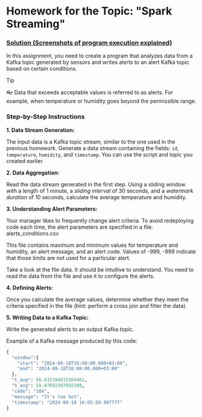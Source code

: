 # Homework for the Topic: "Spark Streaming"

### [Solution (Screenshots of program execution explained)](./Solution_explained.md)

In this assignment, you need to create a program that analyzes data from a Kafka topic generated by sensors and writes alerts to an alert Kafka topic based on certain conditions.

> [!TIP]
> 👓 Data that exceeds acceptable values is referred to as alerts. For example, when temperature or humidity goes beyond the permissible range.

### Step-by-Step Instructions

**1. Data Stream Generation:**

The input data is a Kafka topic stream, similar to the one used in the previous homework. Generate a data stream containing the fields: `id`, `temperature`, `humidity`, and `timestamp`. You can use the script and topic you created earlier.

**2. Data Aggregation:**

Read the data stream generated in the first step. Using a sliding window with a length of 1 minute, a _sliding interval_ of 30 seconds, and a _watermark duration_ of 10 seconds, calculate the average temperature and humidity.

**3. Understanding Alert Parameters:**

Your manager likes to frequently change alert criteria. To avoid redeploying code each time, the alert parameters are specified in a file:
alerts_conditions.csv

This file contains maximum and minimum values for temperature and humidity, an alert message, and an alert code. Values of -999, -999 indicate that those limits are not used for a particular alert.

Take a look at the file data. It should be intuitive to understand. You need to read the data from the file and use it to configure the alerts.

**4. Defining Alerts:**

Once you calculate the average values, determine whether they meet the criteria specified in the file (hint: perform a cross join and filter the data).

**5. Writing Data to a Kafka Topic:**

Write the generated alerts to an output Kafka topic.

Example of a Kafka message produced by this code:

```python
{
  "window":{
    "start": "2024-08-18T16:08:00.000+03:00",
    "end": "2024-08-18T16:09:00.000+03:00"
  },
  "t_avg": 56.615384615384461,
  "h_avg": 58.07692307692308,
  "code": "104",
  "message": "It's too hot",
  "timestamp": "2024-08-18 16:05:50.907777"
}
```
